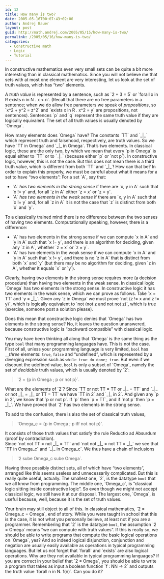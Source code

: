 ```yaml
---
id: 12
title: How many is two?
date: 2005-05-16T00:07:43+02:00
author: Andrej Bauer
layout: post
guid: http://math.andrej.com/2005/05/15/how-many-is-two/
permalink: /2005/05/16/how-many-is-two/
categories:
  - Constructive math
  - Logic
  - Tutorial
---
```

In constructive mathematics even very small sets can be quite a bit more interesting than in classical mathematics. Since you will not believe me that sets with at most one element are very interesting, let us look at the set of truth values, which has &#8220;two&#8221; elements.

<!--more-->

A _truth value_ is represented by a sentence, such as \`2 + 3 = 5\` or \`forall x in R exists n in N . x < n\`. (Recall that there are no free parameters in a sentence; when we do allow free parameters we speak of _propositions_, so \`x^2 + y^2 = z^2\` and \`exists x in R . x^2 = y\` are propositions, not sentences). Sentences \`p\` and \`q\` represent the same truth value if they are logically equivalent. The set of all truth values is usually denoted by \`Omega\`.

How many elements does \`Omega\` have? The constants \`TT\` and \`\_|\_\` which represent truth and falsehood, respectively, are truth values. So we have \`TT in Omega\` and \`\_|\_ in Omega\`. That&#8217;s two elements. In classical logic, these are the only two, by which we mean that every \`p in Omega\` is equal either to \`TT\` or to \`\_|\_\` (because either \`p\` or \`not p\`). In constructive logic, however, this is not the case. But this does not mean there is a third truth value, which is different from both \`TT\` and \`\_|\_\`! How can that be? In order to explain this properly, we must be careful about what it means for a set to have &#8220;two elements&#8221;: For a set \`A\`, say that:

  * _\`A\` has_ _two elements in the strong sense_ if there are \`x, y in A\` such that \`x != y\` and, for all \`z in A\` either \`z = x\` or \`z = y\`.
  * _\`A\` has_ _two elements in the weak sense_ if there are \`x, y in A\` such that \`x != y\` and, for all \`z in A\` it is not the case that \`z\` is distinct from both \`x\` and \`y\`.

To a classically trained mind there is no difference between the two senses of having two elements. Computationally speaking, however, there is a difference:

  * \`A\` has two elements in the strong sense if we can compute \`x in A\` and \`y in A\` such that \`x != y\`, and there is an algorithm for deciding, given any \`z in A\`, whether \`z = x\` or \`z = y\`.
  * \`A\` has two elements in the weak sense if we can compute \`x in A\` and \`y in A\` such that \`x != y\`, and there is no \`z in A\` that is distinct from both \`x\` and \`y\` (but there may be no algorithm for deciding, given \`z in A\`, whether it equals \`x\` or \`y\`).

Clearly, having two elements in the strong sense requires more (a decision procedure) than having two elements in the weak sense. In classical logic \`Omega\` has two elements in the strong sense. In constructive logic it has two elements in the weak sense, which we can prove as follows. Take \`x = TT\` and \`y = \_|\_\`. Given any \`z in Omega\` we must prove \`not (z != x and z != y)\`, which is logically equivalent to \`not (not z and not not z)\`, which is true (exercise, someone post a solution please).

Does this mean that constructive logic denies that \`Omega\` has two elements in the strong sense? No, it leaves the question unanswered, because constructive logic is &#8220;backward compatible&#8221; with classical logic.

You may have been thinking all along that \`Omega\` is the same thing as the type `bool` that many programming languages have. This is not the case. First of all, unless your programming language is very limited, `bool` has ___three_ elements: `true`, `false` and &#8220;undefined&#8221;, which is represented by a diverging expression such as `while true do done; true`. But even if we discount the udefined value, `bool` is only a subset of \`Omega\`, namely the set of _decidable_ truth values, which is usually denoted by \`2\`:

> \`2 = {p in Omega ; p or not p}\`.

What are the elements of \`2\`? Since \`TT or not TT = TT or \_|\_ = TT\` and \`\_|\_ or not \_|\_ = \_|\_ or TT = TT\` we have \`TT in 2\` and \`\_|\_ in 2\`. And given any \`p in 2\`, we know that \`p or not p\`. If \`p\` then \`p = TT\`, and if \`not p\` then \`p = \_|\_\`. We have proved that \`2\` has two elements in the strong sense.

To add to the confusion, there is also the set of classical truth values,

> \`Omega_c = {p in Omega ; p iff not not p}\`.

It consists of those truth values that satisfy the rule Reductio ad Absurdum (proof by contradiction).  
Since \`not not TT = not \_|\_ = TT\` and \`not not \_|\_ = not TT = \_|\_\` we see that \`TT in Omega\_c\` and \`\_|_ in Omega_c\`. We thus have a chain of inclusions

> \`2 sube Omega_c sube Omega\`.

Having three possibly distinct sets, all of which have &#8220;two elements&#8221;, arranged like this seems useless and unnecessarily complicated. But this is really quite useful, actually. The smallest one, \`2\`, is the datatype `bool` that we all know from programming. The middle one, \`Omega_c\`, is &#8220;classical logic sitting inside constructive logic&#8221;. So even though we might not accept classical logic, we still have it at our disposal. The largest one, \`Omega\`, is useful because, well, because it is the set of truth values.

Your brain may still object to all of this. In classical mathematics, \`2 = Omega_c = Omega\`, end of story. While you were taught in school that this is the case, it is not what you personally believe, at least not if you are a programmer. Remembering that \`2\` is the datatype `bool`, the assumption \`2 = Omega\` means &#8220;we can compute with truth values&#8221;. If this is really so, we should be able to write programs that compute the basic logical operations on \`Omega\`, yes? And so indeed logical disjunction, conjunction and negation are usually easily available as operations in typical programming languages. But let us not forget that \`forall\` and \`exists\` are also logical operations. Why are they not available in typical programming languages? If you are correct in your belief that \`2 = Omega\`, you should be able to write a program that takes as input a boolean function \`f : NN -> 2\` and outputs the truth value \`forall n in N. f(n)\`. Can you do it?